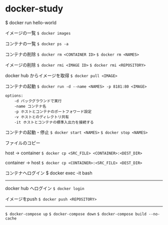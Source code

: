 # docker-study

$ docker run hello-world

イメージの一覧
`$ docker images`

コンテナの一覧
`$ docker ps -a`

コンテナの削除
`$ docker rm <CONTAINER ID>`
`$ docker rm <NAMES>`

イメージの削除
`$ docker rmi <IMAGE ID>`
`$ docker rmi <REPOSITORY>`

docker hub からイメージを取得
`$ docker pull <IMAGE>`

コンテナの起動
`$ docker run -d --name <NAMES> -p 8181:80 <IMAGE>`

    options:
        -d バックグラウンドで実行
        -name コンテナ名
        -p ホストとコンテナのポートフォワード設定
        -v ホストとのディレクトリ共有
        -it ホストとコンテナの標準入出力を接続する

コンテナの起動・停止
`$ docker start <NAMES>`
`$ docker stop <NAMES>`

ファイルのコピー

host -> container
`$ docker cp <SRC_FILE> <CONTAINER>:<DEST_DIR>`

container -> host
`$ docker cp <CONTAINER>:<SRC_FILE> <DEST_DIR> `

コンテナへログイン
$ docker exec -it <CONTAINER> bash

---

docker hub へログイン
`$ docker login`

イメージをpush
`$ docker push <REPOSITORY>`

---

`$ docker-compose up`
`$ docker-compose down`
`$ docker-compose build --no-cache`
